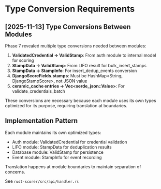 # Type Conversion Requirements

## [2025-11-13] Type Conversions Between Modules

Phase 7 revealed multiple type conversions needed between modules:

1. **ValidatedCredential → ValidStamp**: From auth module to internal model for scoring
2. **StampData → ValidStamp**: From LIFO result for bulk_insert_stamps
3. **StampData → StampInfo**: For insert_dedup_events conversion
4. **DjangoScoreFields.stamps**: Must be HashMap<String, DjangoStampScore>, not JSON value
5. **ceramic_cache entries → Vec<serde_json::Value>**: For validate_credentials_batch

These conversions are necessary because each module uses its own types optimized for its purpose, requiring translation at boundaries.

## Implementation Pattern

Each module maintains its own optimized types:
- Auth module: ValidatedCredential for credential validation
- LIFO module: StampData for deduplication results
- Database module: ValidStamp for persistence
- Event module: StampInfo for event recording

Translation happens at module boundaries to maintain separation of concerns.

See `rust-scorer/src/api/handler.rs`
